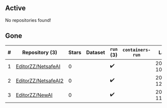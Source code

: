 ## Active
No repositories found!

## Gone
| # | Repository (3) | Stars | Dataset | `run` (3) | `containers-run` | Last Modified |
| --- | --- | --- | --- | --- | --- | --- |
| 1 | [EditorZZ/NetsafeAI](https://github.com/EditorZZ/NetsafeAI) | 0 |  | :heavy_check_mark: |  | 2025-01-13 10:12:58+00:00 |
| 2 | [EditorZZ/NetsafeAI2](https://github.com/EditorZZ/NetsafeAI2) | 0 |  | :heavy_check_mark: |  | 2025-02-19 12:19:15+00:00 |
| 3 | [EditorZZ/NewAI](https://github.com/EditorZZ/NewAI) | 0 |  | :heavy_check_mark: |  | 2025-02-27 11:21:50+00:00 |

